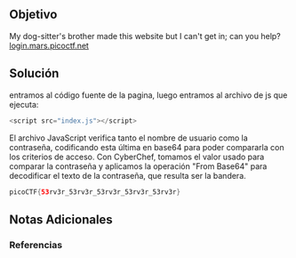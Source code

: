 ## Objetivo 

My dog-sitter's brother made this website but I can't get in; can you help? [login.mars.picoctf.net](https://login.mars.picoctf.net)
## Solución  

entramos al código fuente de la pagina, luego entramos al archivo de js que ejecuta:
```java 
<script src="index.js"></script>
```
El archivo JavaScript verifica tanto el nombre de usuario como la contraseña, codificando esta última en base64 para poder compararla con los criterios de acceso. Con CyberChef, tomamos el valor usado para comparar la contraseña y aplicamos la operación "From Base64" para decodificar el texto de la contraseña, que resulta ser la bandera.

```java
picoCTF{53rv3r_53rv3r_53rv3r_53rv3r_53rv3r}
```
## Notas Adicionales 

### Referencias
